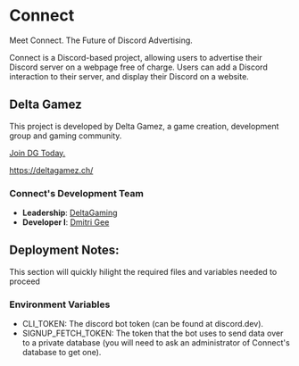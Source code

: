 # Connect
Meet Connect. The Future of Discord Advertising. 

Connect is a Discord-based project, allowing users to advertise their Discord server on a webpage free of charge.
Users can add a Discord interaction to their server, and display their Discord on a website.

## Delta Gamez
This project is developed by Delta Gamez, a game creation, development group and gaming community. 

[Join DG Today.](https://discord.gg/sYpmUFQ)

https://deltagamez.ch/

### Connect's Development Team
- **Leadership**: [DeltaGaming](https://github.com/DeltaGamingCH)
- **Developer I**: [Dmitri Gee](https://github.com/DmitriGee)

## Deployment Notes:

This section will quickly hilight the required files and variables needed to proceed

### Environment Variables
- CLI_TOKEN: The discord bot token (can be found at discord.dev).
- SIGNUP_FETCH_TOKEN: The token that the bot uses to send data over to a private database (you will need to ask an administrator of Connect's database to get one).
